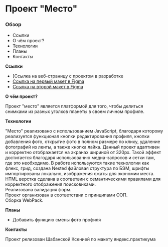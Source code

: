 # Проект "Место"

### Обзор

* Ссылки
* О чём проект?
* Технологии
* Планы
* Контакты

**Ссылки**

* [Ссылка на веб-страницу с проектом в разработке
* [Ссылка на первый макет в Figma](https://www.figma.com/file/StZjf8HnoeLdiXS7dYrLAh/JavaScript.-Sprint-4)
* [Ссылка на второй макет в Figma](https://www.figma.com/file/bjyvbKKJN2naO0ucURl2Z0/JavaScript.-Sprint-5?node-id=14975%3A110)  
  
**О чём проект?**

Проект "место" является платформой для того, чтобы делиться снимками из разных уголков планеты в своем личном профиле. 

**Технологии**

"Место" реализовано с использованием JavaScript, благодаря которому реализуется функционал кнопки редактирования профиля, кнопки добавления фото, открытие фото в полном размере по клику, удаление фотографий из ленты, а также кнопка лайка.
Данный проект адаптивен и корректно отображается на экранах шириной от 320px. Такой эффект достигается благодаря использованию медиа-запросов и сетки там, где это необходимо. В работе используются такие  технологии как флекс, грид, создана Nested файловая структура по БЭМ, шрифты импортированы локально, изображения сжаты для экономии места. HTML верстка сделана в соответвии с семантическими правилами для корректного отображения поисковиками.  
Реализована валидация форм.  
Проект организован в соответствии с принципами ООП.  
Сборка WebPack.

**Планы**

* Добавить функцию смены фото профиля

**Контакты**

Проект релизован Шабанской Ксенией по макету яндекс.практикума 